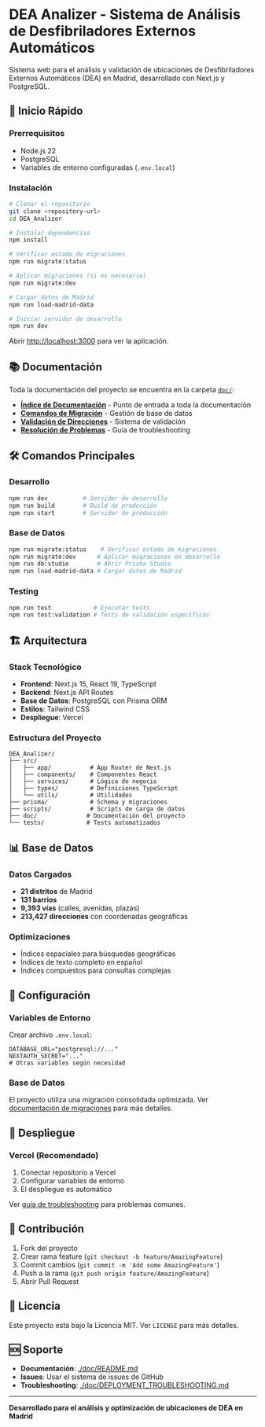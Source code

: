 # DEA Analizer - Sistema de Análisis de Desfibriladores Externos Automáticos

Sistema web para el análisis y validación de ubicaciones de Desfibriladores Externos Automáticos (DEA) en Madrid, desarrollado con Next.js y PostgreSQL.

## 🚀 Inicio Rápido

### Prerrequisitos
- Node.js 22 
- PostgreSQL
- Variables de entorno configuradas (`.env.local`)

### Instalación

```bash
# Clonar el repositorio
git clone <repository-url>
cd DEA_Analizer

# Instalar dependencias
npm install

# Verificar estado de migraciones
npm run migrate:status

# Aplicar migraciones (si es necesario)
npm run migrate:dev

# Cargar datos de Madrid
npm run load-madrid-data

# Iniciar servidor de desarrollo
npm run dev
```

Abrir [http://localhost:3000](http://localhost:3000) para ver la aplicación.

## 📚 Documentación

Toda la documentación del proyecto se encuentra en la carpeta [`doc/`](./doc/):

- **[Índice de Documentación](./doc/README.md)** - Punto de entrada a toda la documentación
- **[Comandos de Migración](./doc/MIGRATION_COMMANDS.md)** - Gestión de base de datos
- **[Validación de Direcciones](./doc/README_VALIDATION.md)** - Sistema de validación
- **[Resolución de Problemas](./doc/DEPLOYMENT_TROUBLESHOOTING.md)** - Guía de troubleshooting

## 🛠️ Comandos Principales

### Desarrollo
```bash
npm run dev          # Servidor de desarrollo
npm run build        # Build de producción
npm run start        # Servidor de producción
```

### Base de Datos
```bash
npm run migrate:status    # Verificar estado de migraciones
npm run migrate:dev      # Aplicar migraciones en desarrollo
npm run db:studio        # Abrir Prisma Studio
npm run load-madrid-data # Cargar datos de Madrid
```

### Testing
```bash
npm run test            # Ejecutar tests
npm run test:validation # Tests de validación específicos
```

## 🏗️ Arquitectura

### Stack Tecnológico
- **Frontend**: Next.js 15, React 19, TypeScript
- **Backend**: Next.js API Routes
- **Base de Datos**: PostgreSQL con Prisma ORM
- **Estilos**: Tailwind CSS
- **Despliegue**: Vercel

### Estructura del Proyecto
```
DEA_Analizer/
├── src/
│   ├── app/           # App Router de Next.js
│   ├── components/    # Componentes React
│   ├── services/      # Lógica de negocio
│   ├── types/         # Definiciones TypeScript
│   └── utils/         # Utilidades
├── prisma/            # Schema y migraciones
├── scripts/           # Scripts de carga de datos
├── doc/              # Documentación del proyecto
└── tests/            # Tests automatizados
```

## 📊 Base de Datos

### Datos Cargados
- **21 distritos** de Madrid
- **131 barrios**
- **9,393 vías** (calles, avenidas, plazas)
- **213,427 direcciones** con coordenadas geográficas

### Optimizaciones
- Índices espaciales para búsquedas geográficas
- Índices de texto completo en español
- Índices compuestos para consultas complejas

## 🔧 Configuración

### Variables de Entorno
Crear archivo `.env.local`:
```env
DATABASE_URL="postgresql://..."
NEXTAUTH_SECRET="..."
# Otras variables según necesidad
```

### Base de Datos
El proyecto utiliza una migración consolidada optimizada. Ver [documentación de migraciones](./doc/MIGRATION_COMMANDS.md) para más detalles.

## 🚀 Despliegue

### Vercel (Recomendado)
1. Conectar repositorio a Vercel
2. Configurar variables de entorno
3. El despliegue es automático

Ver [guía de troubleshooting](./doc/DEPLOYMENT_TROUBLESHOOTING.md) para problemas comunes.

## 🤝 Contribución

1. Fork del proyecto
2. Crear rama feature (`git checkout -b feature/AmazingFeature`)
3. Commit cambios (`git commit -m 'Add some AmazingFeature'`)
4. Push a la rama (`git push origin feature/AmazingFeature`)
5. Abrir Pull Request

## 📝 Licencia

Este proyecto está bajo la Licencia MIT. Ver `LICENSE` para más detalles.

## 🆘 Soporte

- **Documentación**: [./doc/README.md](./doc/README.md)
- **Issues**: Usar el sistema de issues de GitHub
- **Troubleshooting**: [./doc/DEPLOYMENT_TROUBLESHOOTING.md](./doc/DEPLOYMENT_TROUBLESHOOTING.md)

---

**Desarrollado para el análisis y optimización de ubicaciones de DEA en Madrid**

